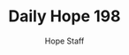 ---
image: /assets/img/daily-hope-default-artwork.png
title: Daily Hope 198
number: 198
categories:
  - Daily Hope
author: Hope Staff
notes: Daily Hope 198
embed: >-
  <iframe style="border-radius:12px" src="https://open.spotify.com/embed/episode/2bufWIw2lpLWsAcRa8abI2?utm_source=generator" width="100%" height="352" frameBorder="0" allowfullscreen="" allow="autoplay; clipboard-write; encrypted-media; fullscreen; picture-in-picture" loading="lazy"></iframe>
---